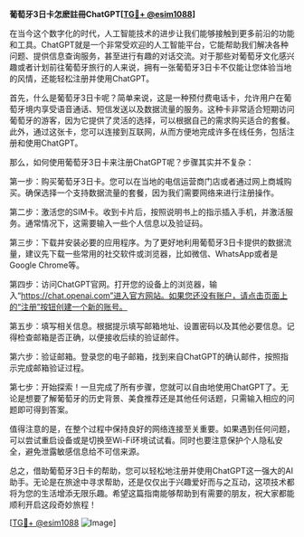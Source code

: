 **葡萄牙3日卡怎麽註冊ChatGPT[[TG💪+ @esim1088](https://t.me/s/esim1088)]**

在当今这个数字化的时代，人工智能技术的进步让我们能够接触到更多前沿的功能和工具。ChatGPT就是一个非常受欢迎的人工智能平台，它能帮助我们解决各种问题、提供信息查询服务，甚至进行有趣的对话交流。对于那些对葡萄牙文化感兴趣或者计划前往葡萄牙旅行的人来说，拥有一张葡萄牙3日卡不仅能让您体验当地的风情，还能轻松注册并使用ChatGPT。

首先，什么是葡萄牙3日卡呢？简单来说，这是一种预付费电话卡，允许用户在葡萄牙境内享受语音通话、短信发送以及数据流量的服务。这种卡非常适合短期访问葡萄牙的游客，因为它提供了灵活的选择，可以根据自己的需求购买适合的套餐。此外，通过这张卡，您可以连接到互联网，从而方便地完成许多在线任务，包括注册和使用ChatGPT。

那么，如何使用葡萄牙3日卡来注册ChatGPT呢？步骤其实并不复杂：

第一步：购买葡萄牙3日卡。您可以在当地的电信运营商门店或者通过网上商城购买。确保选择一个支持数据流量的套餐，因为我们需要网络来进行注册操作。

第二步：激活您的SIM卡。收到卡片后，按照说明书上的指示插入手机，并激活服务。通常情况下，这需要输入一些个人信息以及验证码。

第三步：下载并安装必要的应用程序。为了更好地利用葡萄牙3日卡提供的数据流量，建议先下载一些常用的社交软件或浏览器，比如微信、WhatsApp或者是Google Chrome等。

第四步：访问ChatGPT官网。打开您的设备上的浏览器，输入“https://chat.openai.com”进入官方网站。如果您还没有账户，请点击页面上的“注册”按钮创建一个新的账号。

第五步：填写相关信息。根据提示填写邮箱地址、设置密码以及其他必要信息。记得检查邮箱是否正确，以便接收后续的验证邮件。

第六步：验证邮箱。登录您的电子邮箱，找到来自ChatGPT的确认邮件，按照指示完成邮箱验证过程。

第七步：开始探索！一旦完成了所有步骤，您就可以自由地使用ChatGPT了。无论是想要了解葡萄牙的历史背景、美食推荐还是其他任何话题，只需输入相应的问题即可得到答案。

值得注意的是，在整个过程中保持良好的网络连接至关重要。如果遇到任何问题，可以尝试重启设备或是切换至Wi-Fi环境试试看。同时也要注意保护个人隐私安全，避免泄露敏感信息给不可信来源。

总之，借助葡萄牙3日卡的帮助，您可以轻松地注册并使用ChatGPT这一强大的AI助手。无论是在旅途中寻求帮助，还是仅仅出于兴趣爱好而与之互动，这项技术都将为您的生活增添无限乐趣。希望这篇指南能够帮助到有需要的朋友，祝大家都能顺利开启这段奇妙旅程！

[[TG💪+ @esim1088](https://t.me/s/esim1088) ![Image](https://i.postimg.cc/4NQfJmqS/Snipaste-2025-05-13-00-14-12.png)]